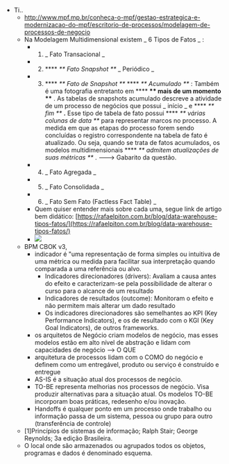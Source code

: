 - Ti..
    - http://www.mpf.mp.br/conheca-o-mpf/gestao-estrategica-e-modernizacao-do-mpf/escritorio-de-processos/modelagem-de-processos-de-negocio
    - Na Modelagem Multidimensional existem  _ 6 Tipos de Fatos _  :
        - 1)  _ Fato Transacional _ 
        - 2) **** _** Fato Snapshot  **_  _ Periódico _ 
        - 3) **** _** Fato de Snapshot  **_ **** _** Acumulado **_ : Também é uma fotografia entretanto em **** __** mais de um momento **__ . As tabelas de snapshots acumulado descreve a atividade de um processo de negócios que possui  _ início _  e **** _** fim **_ **.** Esse tipo de tabela de fato possui **** _** várias colunas de data **_  para representar marcos no processo. A medida em que as etapas do processo forem sendo concluídas o registro correspondente na tabela de fato é atualizado. Ou seja, quando se trata de fatos acumulados, os modelos multidimensionais **** _** admitem atualizações de suas métricas **_ . ---> Gabarito da questão.
        - 4)  _ Fato Agregada _ 
        - 5)  _ Fato Consolidada _ 
        - 6)  _ Fato Sem Fato (Factless Fact Table) _ 
        - Quem quiser entender mais sobre cada uma, segue link de artigo bem didático: [https://rafaelpiton.com.br/blog/data-warehouse-tipos-fatos/](https://rafaelpiton.com.br/blog/data-warehouse-tipos-fatos/)
        - ![](https://remnote-user-data.s3.amazonaws.com/NmQftEynP_qwnLfrjPLVpWQGzpeo8zm9Ncyy7DBaIuHGrfFNsIm7EGV16eoYgSx2mi_yvOOgenl_okJ5jKUKmHYNblknYMDWwzxxPveajDYXtZduCax5oViiCLgD7jTb.png)
    - BPM CBOK v3,
        - indicador é "uma representação de forma simples ou intuitiva de uma métrica ou medida para facilitar sua interpretação quando comparada a uma referência ou alvo.
            - Indicadores direcionadores (drivers): Avaliam a causa antes do efeito e caracterizam-se pela possibilidade de alterar o curso para o alcance de um resultado
            - Indicadores de resultados (outcome):  Monitoram o efeito e não permitem mais alterar um dado resultado
            - Os indicadores direcionadores são semelhantes ao KPI (Key Performance Indicators), e os de resultado com o KGI (Key Goal Indicators), de outros frameworks.
        - os arquitetos de Negócio criam modelos de negócio, mas esses modelos estão em alto nível de abstração e lidam com capacidades de negócio —> O QUE
        - arquitetura de processos lidam com o COMO do negócio e definem como um entregável, produto ou serviço é construído e entregue
        - AS-IS é a situação atual dos processos de negócio.
        - TO-BE representa melhorias nos processos de negócio. Visa produzir alternativas para a situação atual. Os modelos TO-BE incorporam boas práticas, redesenho e/ou inovação.
        - Handoffs é qualquer ponto em um processo onde trabalho ou informação passa de um sistema, pessoa ou grupo para outro (transferência de controle)
    - [1]Princípios de sistemas de informação; Ralph Stair; George Reynolds; 3a edição Brasileira.
    - O local onde são armazenados ou agrupados todos os objetos, programas e dados é denominado esquema.